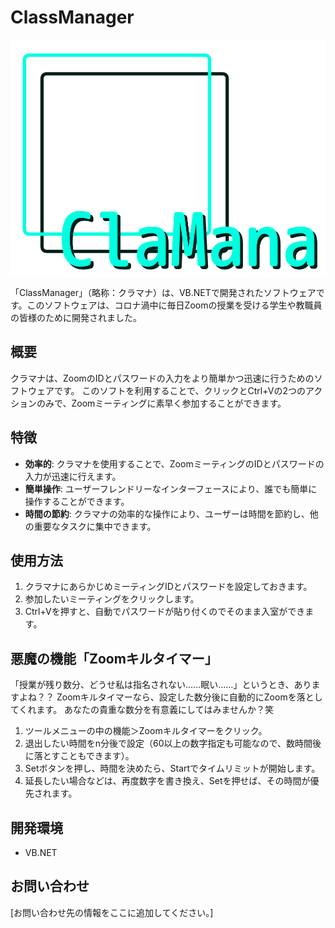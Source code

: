 # ClassManager

![ClassManager Logo](アイコンevery.png)

「ClassManager」（略称：クラマナ）は、VB.NETで開発されたソフトウェアです。このソフトウェアは、コロナ渦中に毎日Zoomの授業を受ける学生や教職員の皆様のために開発されました。

## 概要
クラマナは、ZoomのIDとパスワードの入力をより簡単かつ迅速に行うためのソフトウェアです。
このソフトを利用することで、クリックとCtrl+Vの2つのアクションのみで、Zoomミーティングに素早く参加することができます。

## 特徴
- **効率的**: クラマナを使用することで、ZoomミーティングのIDとパスワードの入力が迅速に行えます。
- **簡単操作**: ユーザーフレンドリーなインターフェースにより、誰でも簡単に操作することができます。
- **時間の節約**: クラマナの効率的な操作により、ユーザーは時間を節約し、他の重要なタスクに集中できます。

## 使用方法
1. クラマナにあらかじめミーティングIDとパスワードを設定しておきます。
2. 参加したいミーティングをクリックします。
3. Ctrl+Vを押すと、自動でパスワードが貼り付くのでそのまま入室ができます。

## 悪魔の機能「Zoomキルタイマー」
「授業が残り数分、どうせ私は指名されない……眠い……」というとき、ありますよね？？
Zoomキルタイマーなら、設定した数分後に自動的にZoomを落としてくれます。
あなたの貴重な数分を有意義にしてはみませんか？笑
1. ツールメニューの中の機能＞Zoomキルタイマーをクリック。
2. 退出したい時間をn分後で設定（60以上の数字指定も可能なので、数時間後に落とすこともできます）。
3. Setボタンを押し、時間を決めたら、Startでタイムリミットが開始します。
4. 延長したい場合などは、再度数字を書き換え、Setを押せば、その時間が優先されます。

## 開発環境
- VB.NET

## お問い合わせ
[お問い合わせ先の情報をここに追加してください。]
